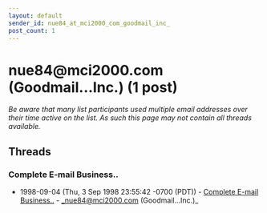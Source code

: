 ```yaml
---
layout: default
sender_id: nue84_at_mci2000_com_goodmail_inc_
post_count: 1
---
```


# nue84<span>@</span>mci2000.com (Goodmail...Inc.) (1 post)

_Be aware that many list participants used multiple email addresses over their time active on the list. As such this page may not contain all threads available._

## Threads

### Complete E-mail Business..
+ 1998-09-04 (Thu, 3 Sep 1998 23:55:42 -0700 (PDT)) - [Complete E-mail Business..](/archive/1998/09/74b7b827794a4f2b9ad34bee24409e74a54f0116de20002b5bc6bd36ed30934d) - _nue84@mci2000.com (Goodmail...Inc.)_

